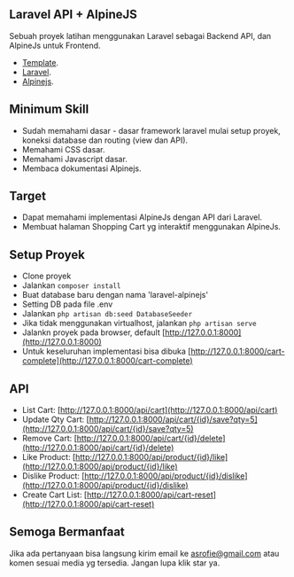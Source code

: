 ## Laravel API + AlpineJS

Sebuah proyek latihan menggunakan Laravel sebagai Backend API, dan AlpineJs untuk Frontend.

- [Template](https://designmodo.com/shopping-cart-ui/).
- [Laravel](https://laravel.com).
- [Alpinejs](https://alpinejs.dev/).

## Minimum Skill

- Sudah memahami dasar - dasar framework laravel mulai setup proyek, koneksi database dan routing (view dan API).
- Memahami CSS dasar.
- Memahami Javascript dasar.
- Membaca dokumentasi Alpinejs.

## Target

- Dapat memahami implementasi AlpineJs dengan API dari Laravel.
- Membuat halaman Shopping Cart yg interaktif menggunakan AlpineJs.

## Setup Proyek

- Clone proyek
- Jalankan `composer install`
- Buat database baru dengan nama 'laravel-alpinejs'
- Setting DB pada file .env
- Jalankan `php artisan db:seed DatabaseSeeder`
- Jika tidak menggunakan virtualhost, jalankan `php artisan serve`
- Jalankn proyek pada browser, default [http://127.0.0.1:8000](http://127.0.0.1:8000)
- Untuk keseluruhan implementasi bisa dibuka [http://127.0.0.1:8000/cart-complete](http://127.0.0.1:8000/cart-complete)

## API

- List Cart: [http://127.0.0.1:8000/api/cart](http://127.0.0.1:8000/api/cart)
- Update Qty Cart: [http://127.0.0.1:8000/api/cart/{id}/save?qty=5](http://127.0.0.1:8000/api/cart/{id}/save?qty=5)
- Remove Cart: [http://127.0.0.1:8000/api/cart/{id}/delete](http://127.0.0.1:8000/api/cart/{id}/delete)
- Like Product: [http://127.0.0.1:8000/api/product/{id}/like](http://127.0.0.1:8000/api/product/{id}/like)
- Dislike Product: [http://127.0.0.1:8000/api/product/{id}/dislike](http://127.0.0.1:8000/api/product/{id}/dislike)
- Create Cart List: [http://127.0.0.1:8000/api/cart-reset](http://127.0.0.1:8000/api/cart-reset)

## Semoga Bermanfaat

Jika ada pertanyaan bisa langsung kirim email ke [asrofie@gmail.com](mailto:asrofie@gmail.com) atau komen sesuai media yg tersedia.
Jangan lupa klik star ya.
